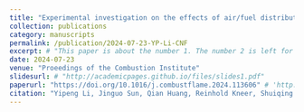 ```yaml
---
title: "Experimental investigation on the effects of air/fuel distribution on stability limit and NO<sub>x</sub> emission of NH<sub>3</sub>/CH<sub>4</sub> flame"
collection: publications
category: manuscripts
permalink: /publication/2024-07-23-YP-Li-CNF
excerpt: # "This paper is about the number 1. The number 2 is left for future work."
date: 2024-07-23
venue: "Proeedings of the Combustion Institute"
slidesurl: # "http://academicpages.github.io/files/slides1.pdf"
paperurl: "https://doi.org/10.1016/j.combustflame.2024.113606" # 'http://academicpages.github.io/files/paper1.pdf'
citation: "Yipeng Li, Jinguo Sun, Qian Huang, Reinhold Kneer, Shuiqing Li*. Experimental investigation on the effects of air/fuel distribution on stability limit and NO<sub>x</sub> emission of NH<sub>3</sub>/CH<sub>4</sub> flame. <i>Combustion and Flame</i> 268 (2024): 113606." #"Your Name, You. (2009). &quot;Paper Title Number 1.&quot; <i>Journal 1</i>. 1(1)."
---
```


<!-- The contents above will be part of a list of publications, if the user clicks the link for the publication than the contents of section will be rendered as a full page, allowing you to provide more information about the paper for the reader. When publications are displayed as a single page, the contents of the above "citation" field will automatically be included below this section in a smaller font.
 -->
